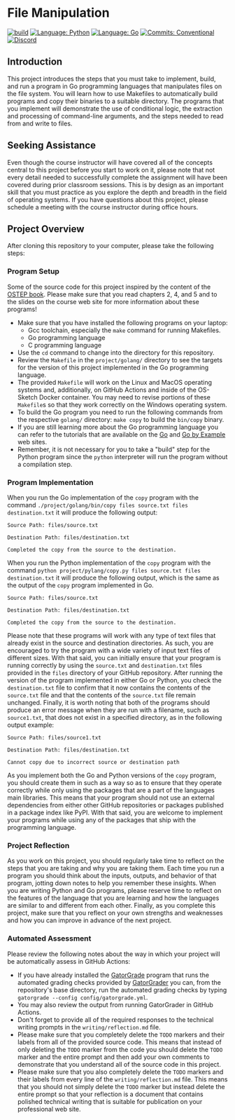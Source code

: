 # File Manipulation

[![build](../../actions/workflows/build.yml/badge.svg)](../../actions/)
[![Language: Python](https://img.shields.io/badge/Language-Python-blue.svg)](https://www.python.org/)
[![Language: Go](https://img.shields.io/badge/Language-Go-blue.svg)](https://go.dev/)
[![Commits: Conventional](https://img.shields.io/badge/Commits-Conventional-blue.svg)](https://www.conventionalcommits.org/en/v1.0.0/)
[![Discord](https://img.shields.io/discord/1013818801281839184?logo=discord)](https://discord.gg/9VfCdqffu6)

## Introduction

This project introduces the steps that you must take to implement, build, and
run a program in Go programming languages that manipulates files on the file
system. You will learn how to use Makefiles to automatically build programs and
copy their binaries to a suitable directory. The programs that you implement
will demonstrate the use of conditional logic, the extraction and processing of
command-line arguments, and the steps needed to read from and write to files.

## Seeking Assistance

Even though the course instructor will have covered all of the concepts central
to this project before you start to work on it, please note that not every
detail needed to successfully complete the assignment will have been covered
during prior classroom sessions. This is by design as an important skill that
you must practice as you explore the depth and breadth in the field of operating
systems. If you have questions about this project, please schedule a meeting
with the course instructor during office hours.

## Project Overview

After cloning this repository to your computer, please take the following
steps:

### Program Setup

Some of the source code for this project inspired by the content of the [OSTEP
book](http://pages.cs.wisc.edu/~remzi/OSTEP/intro.pdf). Please make sure that
you read chapters 2, 4, and 5 and to the slides on the course web site for more
information about these programs!

- Make sure that you have installed the following programs on your laptop:
  - Gcc toolchain, especially the `make` command for running Makefiles.
  - Go programming language
  - C programming language
- Use the `cd` command to change into the directory for this repository.
- Review the `Makefile` in the `project/golang/` directory to see the targets
  for the version of this project implemented in the Go programming language.
- The provided `Makefile` will work on the Linux and MacOS operating systems
  and, additionally, on GitHub Actions and inside of the OS-Sketch Docker
  container. You may need to revise portions of these `Makefile`s so that they
  work correctly on the Windows operating system.
- To build the Go program you need to run the following commands from the
  respective `golang/` directory: `make copy` to build the `bin/copy` binary.
- If you are still learning more about the Go programming language you can refer
  to the tutorials that are available on the [Go](https://go.dev/) and [Go by
  Example](https://gobyexample.com/) web sites.
- Remember, it is not necessary for you to take a "build" step for the Python
  program since the `python` interpreter will run the program without a
  compilation step.

### Program Implementation

When you run the Go implementation of the `copy` program with the command
`./project/golang/bin/copy files source.txt files destination.txt` it will
produce the following output:

```text
Source Path: files/source.txt

Destination Path: files/destination.txt

Completed the copy from the source to the destination.
```

When you run the Python implementation of the `copy` program with the command
`python project/pylang/copy.py files source.txt files destination.txt` it will
produce the following output, which is the same as the output of the `copy`
program implemented in Go.

```text
Source Path: files/source.txt

Destination Path: files/destination.txt

Completed the copy from the source to the destination.
```

Please note that these programs will work with any type of text files that
already exist in the source and destination directories. As such, you are
encouraged to try the program with a wide variety of input text files of
different sizes. With that said, you can initially ensure that your program is
running correctly by using the `source.txt` and `destination.txt` files provided
in the `files` directory of your GitHub repository. After running the version of
the program implemented in either Go or Python, you check the `destination.txt`
file to confirm that it now contains the contents of the `source.txt` file and
that the contents of the `source.txt` file remain unchanged. Finally, it is
worth noting that both of the programs should produce an error message when they
are run with a filename, such as `source1.txt`, that does not exist in a
specified directory, as in the following output example:

```text
Source Path: files/source1.txt

Destination Path: files/destination.txt

Cannot copy due to incorrect source or destination path
```

As you implement both the Go and Python versions of the `copy` program, you
should create them in such as a way so as to ensure that they operate correctly
while only using the packages that are a part of the languages main libraries.
This means that your program should not use an external dependencies from
either other GitHub repositories or packages published in a package index like
PyPI. With that said, you are welcome to implement your programs while using
any of the packages that ship with the programming language.

### Project Reflection

As you work on this project, you should regularly take time to reflect on the
steps that you are taking and why you are taking them. Each time you run a
program you should think about the inputs, outputs, and behavior of that
program, jotting down notes to help you remember these insights. When you are
writing Python and Go programs, please reserve time to reflect on the features
of the language that you are learning and how the languages are similar to and
different from each other. Finally, as you complete this project, make sure that
you reflect on your own strengths and weaknesses and how you can improve in
advance of the next project.

### Automated Assessment

Please review the following notes about the way in which your project will be
automatically assess in GitHub Actions:

- If you have already installed the
  [GatorGrade](https://github.com/GatorEducator/gatorgrade) program that runs
  the automated grading checks provided by
  [GatorGrader](https://github.com/GatorEducator/gatorgrader) you can, from the
  repository's base directory, run the automated grading checks by typing
  `gatorgrade --config config/gatorgrade.yml`.
- You may also review the output from running GatorGrader in GitHub Actions.
- Don't forget to provide all of the required responses to the technical writing
  prompts in the `writing/reflection.md` file.
- Please make sure that you completely delete the `TODO` markers and their
  labels from all of the provided source code. This means that instead of only
  deleting the `TODO` marker from the code you should delete the `TODO`
  marker and the entire prompt and then add your own comments to demonstrate
  that you understand all of the source code in this project.
- Please make sure that you also completely delete the `TODO` markers and their
  labels from every line of the `writing/reflection.md` file. This means that
  you should not simply delete the `TODO` marker but instead delete the entire
  prompt so that your reflection is a document that contains polished technical
  writing that is suitable for publication on your professional web site.

